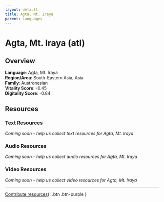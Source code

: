 ```yaml
---
layout: default
title: Agta, Mt. Iraya
parent: Languages
---
```


# Agta, Mt. Iraya (atl)

## Overview

**Language**: Agta, Mt. Iraya  
**Region/Area**: South-Eastern Asia, Asia  
**Family**: Austronesian  
**Vitality Score**: -0.45  
**Digitality Score**: -0.84  

## Resources

### Text Resources
*Coming soon - help us collect text resources for Agta, Mt. Iraya*

### Audio Resources
*Coming soon - help us collect audio resources for Agta, Mt. Iraya*

### Video Resources
*Coming soon - help us collect video resources for Agta, Mt. Iraya*

---

[Contribute resources](https://fairtrain.github.io/){: .btn .btn-purple }
